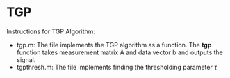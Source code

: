 # TGP

Instructions for TGP Algorithm:

- tgp.m: The file implements the TGP algorithm as a function. The **tgp** function takes measurement matrix A and data vector b and outputs the signal.
- tgpthresh.m: The file implements finding the thresholding parameter $\tau$
